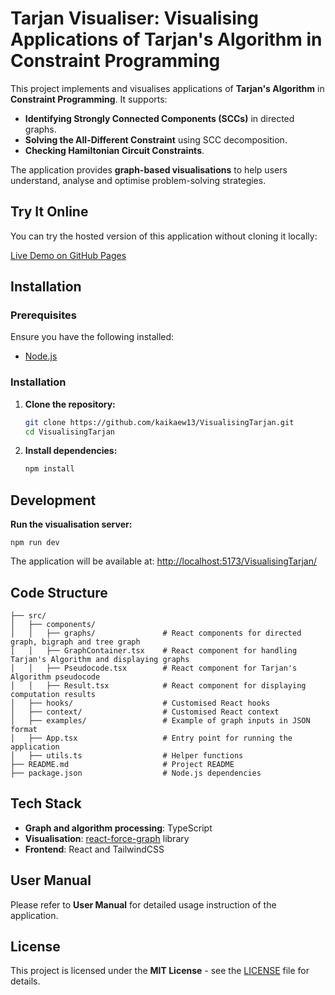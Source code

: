# Tarjan Visualiser: Visualising Applications of Tarjan's Algorithm in Constraint Programming

This project implements and visualises applications of **Tarjan's Algorithm** in **Constraint Programming**. It supports:
- **Identifying Strongly Connected Components (SCCs)** in directed graphs.
- **Solving the All-Different Constraint** using SCC decomposition.
- **Checking Hamiltonian Circuit Constraints**.

The application provides **graph-based visualisations** to help users understand, analyse and optimise problem-solving strategies.

## Try It Online

You can try the hosted version of this application without cloning it locally:

[Live Demo on GitHub Pages](https://kaikaew13.github.io/VisualisingTarjan/)

## Installation

### Prerequisites

Ensure you have the following installed:
- [Node.js](https://nodejs.org/en/download)

### Installation
1. **Clone the repository:**
   ```bash
   git clone https://github.com/kaikaew13/VisualisingTarjan.git
   cd VisualisingTarjan
   ```
2. **Install dependencies:**
   ```bash
   npm install
   ```
## Development

**Run the visualisation server:**
  ```base
  npm run dev
  ```

The application will be available at: [http://localhost:5173/VisualisingTarjan/](http://localhost:5173/VisualisingTarjan/)

## Code Structure

```plaintext
├── src/
│   ├── components/
│   │   ├── graphs/               # React components for directed graph, bigraph and tree graph
│   │   ├── GraphContainer.tsx    # React component for handling Tarjan's Algorithm and displaying graphs
│   │   ├── Pseudocode.tsx        # React component for Tarjan's Algorithm pseudocode
│   │   ├── Result.tsx            # React component for displaying computation results
│   ├── hooks/                    # Customised React hooks
│   ├── context/                  # Customised React context
│   ├── examples/                 # Example of graph inputs in JSON format
│   ├── App.tsx                   # Entry point for running the application
│   ├── utils.ts                  # Helper functions
├── README.md                     # Project README
├── package.json                  # Node.js dependencies
```

## Tech Stack

- **Graph and algorithm processing**: TypeScript
- **Visualisation**: [react-force-graph](https://github.com/vasturiano/react-force-graph) library
- **Frontend**: React and TailwindCSS

## User Manual

Please refer to **User Manual** for detailed usage instruction of the application.

## License

This project is licensed under the **MIT License** - see the [LICENSE](https://github.com/kaikaew13/VisualisingTarjan/blob/main/LICENSE) file for details.

